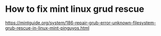 # How to fix mint linux grud rescue

https://mintguide.org/system/186-repair-grub-error-unknown-filesystem-grub-rescue-in-linux-mint-pinguyos.html


